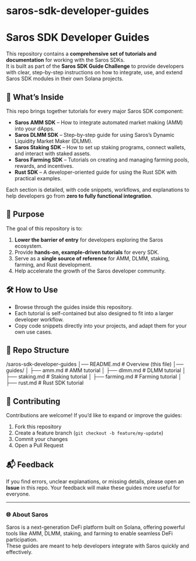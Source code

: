 # saros-sdk-developer-guides

# Saros SDK Developer Guides

This repository contains a **comprehensive set of tutorials and documentation** for working with the Saros SDKs.  
It is built as part of the **Saros SDK Guide Challenge** to provide developers with clear, step-by-step instructions on how to integrate, use, and extend Saros SDK modules in their own Solana projects.  

## 📖 What’s Inside

This repo brings together tutorials for every major Saros SDK component:

- **Saros AMM SDK** – How to integrate automated market making (AMM) into your dApps.  
- **Saros DLMM SDK** – Step-by-step guide for using Saros’s Dynamic Liquidity Market Maker (DLMM).  
- **Saros Staking SDK** – How to set up staking programs, connect wallets, and interact with staked assets.  
- **Saros Farming SDK** – Tutorials on creating and managing farming pools, rewards, and incentives.  
- **Rust SDK** – A developer-oriented guide for using the Rust SDK with practical examples.  

Each section is detailed, with code snippets, workflows, and explanations to help developers go from **zero to fully functional integration**.  

## 🎯 Purpose

The goal of this repository is to:

1. **Lower the barrier of entry** for developers exploring the Saros ecosystem.  
2. Provide **hands-on, example-driven tutorials** for every SDK.  
3. Serve as a **single source of reference** for AMM, DLMM, staking, farming, and Rust development.  
4. Help accelerate the growth of the Saros developer community.  

## 🛠️ How to Use

- Browse through the guides inside this repository.  
- Each tutorial is self-contained but also designed to fit into a larger developer workflow.  
- Copy code snippets directly into your projects, and adapt them for your own use cases.  

## 📂 Repo Structure

/saros-sdk-developer-guides
│── README.md # Overview (this file)
│── guides/
│ ├── amm.md # AMM tutorial
│ ├── dlmm.md # DLMM tutorial
│ ├── staking.md # Staking tutorial
│ ├── farming.md # Farming tutorial
│ ├── rust.md # Rust SDK tutorial



## 🤝 Contributing

Contributions are welcome! If you’d like to expand or improve the guides:  

1. Fork this repository  
2. Create a feature branch (`git checkout -b feature/my-update`)  
3. Commit your changes  
4. Open a Pull Request  

## 📬 Feedback

If you find errors, unclear explanations, or missing details, please open an **Issue** in this repo. Your feedback will make these guides more useful for everyone.  

---

### 🌐 About Saros
Saros is a next-generation DeFi platform built on Solana, offering powerful tools like AMM, DLMM, staking, and farming to enable seamless DeFi participation.  
These guides are meant to help developers integrate with Saros quickly and effectively.  

